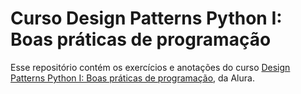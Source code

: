 # Curso Design Patterns Python I: Boas práticas de programação

Esse repositório contém os exercícios e anotações do curso 
[Design Patterns Python I: Boas práticas de programação](https://cursos.alura.com.br/course/design-patterns-python),
da Alura. 

